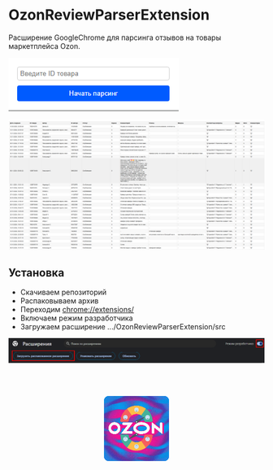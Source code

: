 # OzonReviewParserExtension
 Расширение GoogleChrome для парсинга отзывов на товары маркетплейса Ozon.
<br>

![popup](https://github.com/Nikita55612/OzonReviewParserExtension/blob/main/screenshots/Screenshot2.png)

![OzonReviewParserExtension](https://github.com/Nikita55612/OzonReviewParserExtension/blob/main/screenshots/Screenshot1.png)

## Установка

- Скачиваем репозиторий
- Распаковываем архив
- Переходим [chrome://extensions/](chrome://extensions/)
- Включаем режим разработчика
- Загружаем расширение .../OzonReviewParserExtension/src

![extensions](https://github.com/Nikita55612/OzonReviewParserExtension/blob/main/screenshots/Screenshot3.png)

<br>
<br>

<p align="center">
 <img src="https://github.com/Nikita55612/OzonReviewParserExtension/blob/main/src/icons/icon128.png" />
</p>





